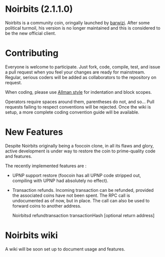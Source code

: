 Noirbits (2.1.1.0)
==================

Noirbits is a community coin, oringally launched by [barwizi](https://github.com/Nameshar/Noirbits). After some political turmoil,
his version is no longer maintained and this is considered to be the new official client. 

Contributing
============

Everyone is welcome to participate. Just fork, code, compile, test, and issue a pull request when you feel your changes are ready
for mainstream. Regular, serious coders will be added as collaborators to the repository on request.

When coding, please use [Allman style](http://en.wikipedia.org/wiki/Indent_style#Allman_style) for indentation and block scopes.

Operators require spaces around them, parentheses do not, and so... Pull requests failing to respect conventions will be rejected. Once the wiki is setup, a more complete
coding convention guide will be available.

New Features
============

Despite Noirbits originally being a foocoin clone, in all its flaws and glory, active development is under way to restore the coin
to prime-quality code and features.

The recently implemented features are :

* UPNP support restore (foocoin has all UPNP code stripped out, compiling with UPNP had absolutely no effect).
* Transaction refunds. Incoming transaction can be refunded, provided the associated coins have not been spent. The RPC call is undocumented
as of now, but in place. The call can also be used to forward coins to another address.

	Noirbitsd refundtransaction transactionHash [optional return address]

Noirbits wiki
=============

A wiki will be soon set up to document usage and features.